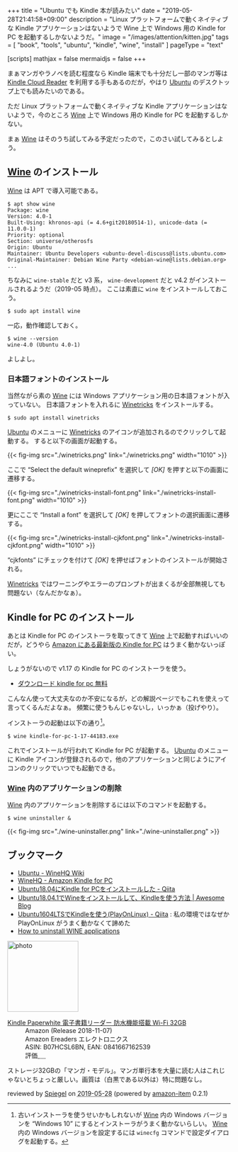 +++
title = "Ubuntu でも Kindle 本が読みたい"
date =  "2019-05-28T21:41:58+09:00"
description = "Linux プラットフォームで動くネイティブな Kindle アプリケーションはないようで Wine 上で Windows 用の Kindle for PC を起動するしかないようだ。"
image = "/images/attention/kitten.jpg"
tags = [ "book", "tools", "ubuntu", "kindle", "wine", "install" ]
pageType = "text"

[scripts]
  mathjax = false
  mermaidjs = false
+++

まぁマンガやラノベを読む程度なら Kindle 端末でも十分だし一部のマンガ等は [Kindle Cloud Reader](https://read.amazon.co.jp/) を利用する手もあるのだが，やはり [Ubuntu] のデスクトップ上でも読みたいのである。

ただ Linux プラットフォームで動くネイティブな Kindle アプリケーションはないようで，今のところ [Wine] 上で Windows 用の Kindle for PC を起動するしかない。

まぁ [Wine] はそのうち試してみる予定だったので，このさい試してみるとしよう。

## [Wine] のインストール

[Wine] は APT で導入可能である。

```text
$ apt show wine
Package: wine
Version: 4.0-1
Built-Using: khronos-api (= 4.6+git20180514-1), unicode-data (= 11.0.0-1)
Priority: optional
Section: universe/otherosfs
Origin: Ubuntu
Maintainer: Ubuntu Developers <ubuntu-devel-discuss@lists.ubuntu.com>
Original-Maintainer: Debian Wine Party <debian-wine@lists.debian.org>
...
```

ちなみに `wine-stable` だと v3 系， `wine-development` だと v4.2 がインストールされるようだ（2019-05 時点）。
ここは素直に `wine` をインストールしておこう。

```text
$ sudo apt install wine
```

一応，動作確認しておく。

```text
$ wine --version
wine-4.0 (Ubuntu 4.0-1)
```

よしよし。

### 日本語フォントのインストール

当然ながら素の [Wine] には Windows アプリケーション用の日本語フォントが入っていない。
日本語フォントを入れるに [Winetricks] をインストールする。

```text
$ sudo apt install winetricks
```

[Ubuntu] のメニューに [Winetricks] のアイコンが追加されるのでクリックして起動する。
すると以下の画面が起動する。

{{< fig-img src="./winetricks.png" link="./winetricks.png" width="1010" >}}

ここで “Select the default wineprefix” を選択して *[OK]* を押すと以下の画面に遷移する。

{{< fig-img src="./winetricks-install-font.png" link="./winetricks-install-font.png" width="1010" >}}

更にここで “Install a font” を選択して *[OK]* を押してフォントの選択画面に遷移する。

{{< fig-img src="./winetricks-install-cjkfont.png" link="./winetricks-install-cjkfont.png" width="1010" >}}

“cjkfonts” にチェックを付けて *[OK]* を押せばフォントのインストールが開始される。

[Winetricks] ではワーニングやエラーのプロンプトが出まくるが全部無視しても問題ない（なんだかなぁ）。

## Kindle for PC のインストール

あとは Kindle for PC のインストーラを取ってきて [Wine] 上で起動すればいいのだが，どうやら [Amazon にある最新版の Kindle for PC](https://www.amazon.co.jp/exec/obidos/ASIN/B011UEHYWQ/baldandersinf-22/) はうまく動かないっぽい。

しょうがないので v1.17 の Kindle for PC のインストーラを使う。

- [ダウンロード kindle for pc 無料](https://kindle-for-pc.jp.uptodown.com/windows/download)

こんなん使って大丈夫なのか不安になるが，どの解説ページでもこれを使えって言ってくるんだよなぁ。
頻繁に使うもんじゃないし，いっかぁ（投げやり）。

インストーラの起動は以下の通り[^w1]。

[^w1]: 古いインストーラを使うせいかもしれないが [Wine] 内の Windows バージョンを “Windows 10” にするとインストーラがうまく動かないらしい。 [Wine] 内の Windows バージョンを設定するには `winecfg` コマンドで設定ダイアログを起動する。

```text
$ wine kindle-for-pc-1-17-44183.exe
```

これでインストールが行われて Kindle for PC が起動する。
[Ubuntu] のメニューに Kindle アイコンが登録されるので，他のアプリケーションと同じようにアイコンのクリックでいつでも起動できる。

### [Wine] 内のアプリケーションの削除

[Wine] 内のアプリケーションを削除するには以下のコマンドを起動する。

```text
$ wine uninstaller &
```

{{< fig-img src="./wine-uninstaller.png" link="./wine-uninstaller.png" >}}

## ブックマーク

- [Ubuntu - WineHQ Wiki](https://wiki.winehq.org/Ubuntu)
- [WineHQ  - Amazon Kindle for PC](https://appdb.winehq.org/objectManager.php?sClass=application&iId=10597)
- [Ubuntu18.04にKindle for PCをインストールした - Qiita](https://qiita.com/sakai39e/items/75b2c95bc4c3cab13849)
- [Ubuntu18.04.1でWineをインストールして、Kindleを使う方法 | Awesome Blog](https://awesome-linus.com/2019/04/11/ubuntu18-wine-install-kindle/)
- [Ubuntu1604LTSでKindleを使う(PlayOnLinux) - Qiita](https://qiita.com/giwagiwa/items/d2e447af5225c1ce9800) : 私の環境ではなぜか PlayOnLinux がうまく動かなくて諦めた
- [How to uninstall WINE applications](https://www.dedoimedo.com/computers/wine-uninstall-apps.html)

[Ubuntu]: https://www.ubuntu.com/ "The leading operating system for PCs, IoT devices, servers and the cloud | Ubuntu"
[Wine]: https://www.winehq.org/ "WineHQ - Run Windows applications on Linux, BSD, Solaris and macOS"
[Winetricks]: https://github.com/Winetricks

<div class="hreview">
  <div class="photo"><a class="item url" href="https://www.amazon.co.jp/Kindle-Paperwhite-%E9%9B%BB%E5%AD%90%E6%9B%B8%E7%B1%8D%E3%83%AA%E3%83%BC%E3%83%80%E3%83%BC-%E9%98%B2%E6%B0%B4%E6%A9%9F%E8%83%BD%E6%90%AD%E8%BC%89-Wi-Fi/dp/B07HCSL6BN?psc=1&SubscriptionId=AKIAJYVUJ3DMTLAECTHA&tag=baldandersinf-22&linkCode=xm2&camp=2025&creative=165953&creativeASIN=B07HCSL6BN"><img src="https://images-fe.ssl-images-amazon.com/images/I/419mejVCq1L._SL160_.jpg" width="160" alt="photo"></a></div>
  <dl class="fn">
    <dt><a href="https://www.amazon.co.jp/Kindle-Paperwhite-%E9%9B%BB%E5%AD%90%E6%9B%B8%E7%B1%8D%E3%83%AA%E3%83%BC%E3%83%80%E3%83%BC-%E9%98%B2%E6%B0%B4%E6%A9%9F%E8%83%BD%E6%90%AD%E8%BC%89-Wi-Fi/dp/B07HCSL6BN?psc=1&SubscriptionId=AKIAJYVUJ3DMTLAECTHA&tag=baldandersinf-22&linkCode=xm2&camp=2025&creative=165953&creativeASIN=B07HCSL6BN">Kindle Paperwhite 電子書籍リーダー 防水機能搭載 Wi-Fi  32GB</a></dt>
    <dd>Amazon (Release 2018-11-07)</dd>
    <dd>Amazon Ereaders エレクトロニクス</dd>
    <dd>ASIN: B07HCSL6BN, EAN: 0841667162539</dd>
    <dd>評価<abbr class="rating fa-sm" title="4">&nbsp;<i class="fas fa-star"></i>&nbsp;<i class="fas fa-star"></i>&nbsp;<i class="fas fa-star"></i>&nbsp;<i class="fas fa-star"></i>&nbsp;<i class="far fa-star"></i></abbr></dd>
  </dl>
  <p class="description">ストレージ32GBの「マンガ・モデル」。マンガ単行本を大量に読む人はこれじゃないとちょっと厳しい。画質は（白黒である以外は）特に問題なし。</p>
  <p class="powered-by" >reviewed by <a href='#maker' class='reviewer'>Spiegel</a> on <abbr class="dtreviewed" title="2019-05-28">2019-05-28</abbr> (powered by <a href="https://github.com/spiegel-im-spiegel/amazon-item" >amazon-item</a> 0.2.1)</p>
</div>
